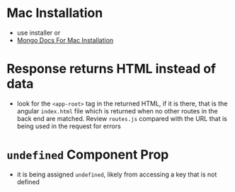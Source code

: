 # Mac Installation
- use installer or
- [Mongo Docs For Mac Installation](https://docs.mongodb.com/manual/tutorial/install-mongodb-on-os-x/)

# Response returns HTML instead of data
- look for the `<app-root>` tag in the returned HTML, if it is there, that is the angular `index.html` file which is returned when no other routes in the back end are matched. Review `routes.js` compared with the URL that is being used in the request for errors

# `undefined` Component Prop
- it is being assigned `undefined`, likely from accessing a key that is not defined